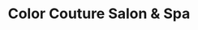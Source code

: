 ---
title: "Color Couture Salon & Spa"
url: /flanders/color-couture-salon-und-spa/
shop: Friseur
---